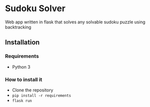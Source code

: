 # Sudoku Solver
Web app written in flask that solves any solvable sudoku puzzle using backtracking


## Installation
### Requirements
- Python 3

### How to install it
- Clone the repository
- `pip install -r requirements`
- `flask run`

